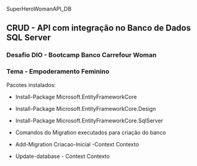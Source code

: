 SuperHeroWomanAPI_DB

## CRUD - API com integração no Banco de Dados SQL Server
### Desafio DIO - Bootcamp Banco Carrefour Woman 
### Tema - Empoderamento Feminino

Pacotes instalados:
- Install-Package Microsoft.EntityFrameworkCore
- Install-Package Microsoft.EntityFrameworkCore.Design
- Install-Package Microsoft.EntityFrameworkCore.SqlServer

- Comandos do Migration executados para criação do banco
- Add-Migration Criacao-Inicial -Context Contexto
- Update-database - Context Contexto

